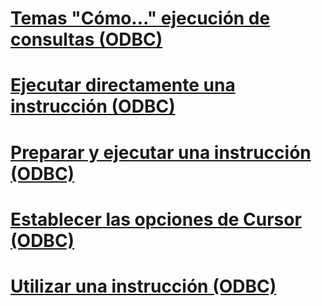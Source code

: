 # [Temas "Cómo..." ejecución de consultas (ODBC)](executing-queries-how-to-topics-odbc.md)
# [Ejecutar directamente una instrucción (ODBC)](execute-a-statement-directly-odbc.md)
# [Preparar y ejecutar una instrucción (ODBC)](prepare-and-execute-a-statement-odbc.md)
# [Establecer las opciones de Cursor (ODBC)](set-cursor-options-odbc.md)
# [Utilizar una instrucción (ODBC)](use-a-statement-odbc.md)
